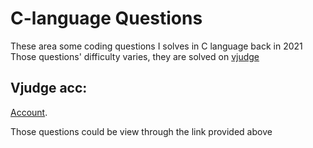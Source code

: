 # C-language Questions
These area some coding questions I solves in C language back in 2021 
Those questions' difficulty varies, they are solved on [vjudge](https://vjudge.net/) 

## Vjudge acc:
[Account](https://vjudge.net/user/lsw020919).

Those questions could be view through the link provided above
